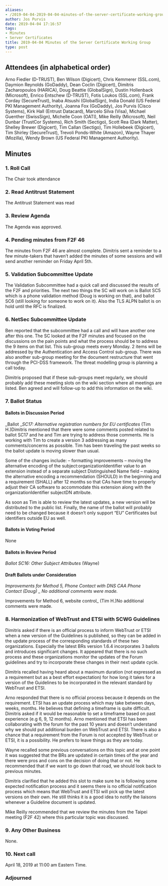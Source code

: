 ```yaml
---
aliases:
- /2019-04-04-2019-04-04-minutes-of-the-server-certificate-working-group/
author: Jos Purvis
date: 2019-04-04 17:16:57
tags:
- Minutes
- Server Certificates
title: 2019-04-04 Minutes of the Server Certificate Working Group
type: post
---
```


## Attendees (in alphabetical order) 

Arno Fiedler (D-TRUST), Ben Wilson (Digicert), Chris Kemmerer (SSL.com), Daymion Reynolds (GoDaddy), Dean Coclin (Digicert), Dimitris Zacharopoulos (HARICA), Doug Beattie (GlobalSign), Dustin Hollenback (Microsoft), Enrico Entschew (D-TRUST), Fotis Loukos (SSL.com), Frank Corday (SecureTrust), Inaba Atsushi (GlobalSign), India Donald (US Federal PKI Management Authority), Joanna Fox (GoDaddy), Jos Purvis (Cisco Systems), Kirk Hall (Entrust Datacard), Marcelo Silva (Visa), Michael Guenther (SwissSign), Michelle Coon (OATI), Mike Reilly (Microsoft), Neil Dunbar (TrustCor Systems), Rich Smith (Sectigo), Scott Rea (Dark Matter), Shelley Brewer (Digicert), Tim Callan (Sectigo), Tim Hollebeek (Digicert), Tim Shirley (SecureTrust), Trevoli Ponds-White (Amazon), Wayne Thayer (Mozilla), Wendy Brown (US Federal PKI Management Authority).

## Minutes

### 1. Roll Call

The Chair took attendance

### 2. Read Antitrust Statement

The Antitrust Statement was read

### 3. Review Agenda

The Agenda was approved.

### 4. Pending minutes from F2F 46 

The minutes from F2F 46 are almost complete. Dimitris sent a reminder to a few minute-takers that haven’t added the minutes of some sessions and will send another reminder on Friday April 5th.

### 5. Validation Subcommittee Update

The Validation Subcommittee had a quick call and discussed the results of the F2F and priorities. The next two things the SC will work on is Ballot SC5 which is a phone validation method (Doug is working on that), and ballot SC6 (still looking for someone to work on it). Also the TLS ALPN ballot is on hold until the RFC is finalized.

### 6. NetSec Subcommittee Update 

Ben reported that the subcommittee had a call and will have another one after this one. The SC looked at the F2F minutes and focused on the discussions on the pain points and what the process should be to address the 9 items on that list. This sub-group meets every Monday. 2 items will be addressed by the Authentication and Access Control sub-group. There was also another sub-group meeting for the document restructure that went through the PCI-DSS framework. The threat modelling group is planning a call today.

Dimitris proposed that if these sub-groups meet regularly, we should probably add these meeting slots on the wiki section where all meetings are listed. Ben agreed and will follow-up to add this information on the wiki.

### 7. Ballot Status 

#### Ballots in Discussion Period

\_Ballot \__SC17: Alternative registration numbers for EU certificates_ (Tim H.)Dimitris mentioned that there were some comments posted related to ballot SC17 and he and Tim are trying to address those comments. He is working with Tim to create a version 3 addressing as many comments/concerns as possible. Tim has been traveling the past weeks so the ballot update is moving slower than usual.

Some of the changes include:
– formatting improvements
– moving the alternative encoding of the subject:organizationIdentifier value to an extension instead of a separate subject Distinguished Name field
– making the alternative encoding a recommendation (SHOULD) in the beginning and a requirement (SHALL) after 12 months so that CAs have time to properly adjust their CA software to accommodate this extension along with the organizationIdentifier subjectDN attribute.

As soon as Tim is able to review the latest updates, a new version will be distributed to the public list. Finally, the name of the ballot will probably need to be changed because it doesn’t only support “EU” Certificates but identifiers outside EU as well.

#### Ballots in Voting Period 

None

#### Ballots in Review Period 

_Ballot SC16: Other Subject Attributes_ (Wayne)

#### Draft Ballots under Consideration

_Improvements for Method 5, Phone Contact with DNS CAA Phone Contact (Doug)
\_ No additional comments were made._

Improvements for Method 6, website control\_ (Tim H.)No additional comments were made.

### 8. Harmonization of WebTrust and ETSI with SCWG Guidelines 

Dimitris asked if there is an official process to inform WebTrust or ETSI when a new version of the Guidelines is published, so they can be added in the update process of the corresponding standards of these two organizations. Especially the latest BRs version 1.6.4 incorporates 3 ballots and introduces significant changes. It appeared that there is no such process and these organizations monitor the updates of the Forum guidelines and try to incorporate these changes in their next update cycle.

Dimitris recalled having heard about a maximum duration (not expressed as a requirement but as a best effort expectation) for how long it takes for a version of the Guidelines to be incorporated in the relevant standard by WebTrust and ETSI.

Arno responded that there is no official process because it depends on the requirement. ETSI has an update process which may take between days, weeks, months. He believes that defining a timeframe is quite difficult. Dimitris asked if it would be reasonable to set a timeframe based on past experience (e.g 6, 9, 12 months). Arno mentioned that ETSI has been collaborating with the forum for the past 10 years and doesn’t understand why we should put additional burden on WebTrust and ETSI. There is also a chance that a requirement from the Forum is not accepted by WebTrust or ETSI, it is a possibility. He prefers to leave things as they are today.

Wayne recalled some previous conversations on this topic and at one point it was suggested that the BRs are updated in certain times of the year and there were pros and cons on the decision of doing that or not. He recommended that if we want to go down that road, we should look back to previous minutes.

Dimitris clarified that he added this slot to make sure he is following some expected notification process and it seems there is no official notification process which means that WebTrust and ETSI will pick up the latest versions on their own. He still thinks it is a good idea to notify the liaisons whenever a Guideline document is updated.

Mike Reilly recommended that we review the minutes from the Taipei meeting (F2F 42) where this particular topic was discussed.

### 9. Any Other Business 

None.

### 10. Next call 

April 18, 2019 at 11:00 am Eastern Time.

### Adjourned